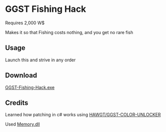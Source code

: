 # GGST Fishing Hack
Requires 2,000 W$

Makes it so that Fishing costs nothing, and you get no rare fish

## Usage
Launch this and strive in any order

## Download
[GGST-Fishing-Hack.exe](https://github.com/BustR75/GGST-Fishing-Hack/releases/latest/download/GGST-Fishing-Hack.exe)

## Credits 
Learned how patching in c# works using [HAWGT/GGST-COLOR-UNLOCKER](https://github.com/HAWGT/GGST-COLOR-UNLOCKER)

Used [Memory.dll](https://github.com/erfg12/memory.dll/)